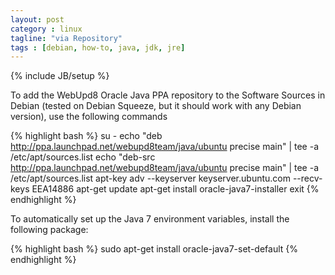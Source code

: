 ```yaml
---
layout: post
category : linux
tagline: "via Repository"
tags : [debian, how-to, java, jdk, jre]
---
```

{% include JB/setup %}

To add the WebUpd8 Oracle Java PPA repository to the Software Sources in Debian (tested on Debian Squeeze, but it should work with any Debian version), use the following commands

{% highlight bash %}
su -
echo "deb http://ppa.launchpad.net/webupd8team/java/ubuntu precise main" | tee -a /etc/apt/sources.list
echo "deb-src http://ppa.launchpad.net/webupd8team/java/ubuntu precise main" | tee -a /etc/apt/sources.list
apt-key adv --keyserver keyserver.ubuntu.com --recv-keys EEA14886
apt-get update
apt-get install oracle-java7-installer
exit
{% endhighlight %}

To automatically set up the Java 7 environment variables, install the following package:

{% highlight bash %}
sudo apt-get install oracle-java7-set-default
{% endhighlight %}
